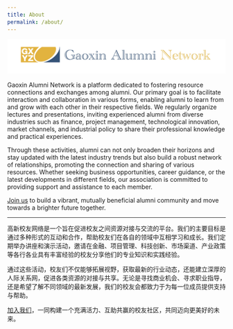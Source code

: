 ```yaml
---
title: About
permalink: /about/
---
```




![banner](images/banner.jpg)

Gaoxin Alumni Network is a platform dedicated to fostering resource connections and exchanges among alumni. Our primary goal is to facilitate interaction and collaboration in various forms, enabling alumni to learn from and grow with each other in their respective fields. We regularly organize lectures and presentations, inviting experienced alumni from diverse industries such as finance, project management, technological innovation, market channels, and industrial policy to share their professional knowledge and practical experiences.

Through these activities, alumni can not only broaden their horizons and stay updated with the latest industry trends but also build a robust network of relationships, promoting the connection and sharing of various resources. Whether seeking business opportunities, career guidance, or the latest developments in different fields, our association is committed to providing support and assistance to each member.

[Join us](mailto:zhibo-liu@outlook.com?subject=Joining%20Gaoxin%20Alumni%20Network&body=Hello%2C%20Zhi-Bo%2C%20I%20am%20a%20Gaoxin%20No.%201%20High/Middle%20School%20alumnus%2C%20and%20I%20would%20like%20to%20join%20the%20Gaoxin%20Alumni%20Network.%20My%20contact%20information%20is%3A)  to build a vibrant, mutually beneficial alumni community and move towards a brighter future together.

<hr>

高新校友网络是一个旨在促进校友之间资源对接与交流的平台。我们的主要目标是通过多种形式的互动和合作，帮助校友们在各自的领域中互相学习和成长。我们定期举办讲座和演示活动，邀请在金融、项目管理、科技创新、市场渠道、产业政策等各行各业具有丰富经验的校友分享他们的专业知识和实践经验。

 通过这些活动，校友们不仅能够拓展视野，获取最新的行业动态，还能建立深厚的人际关系网，促进各类资源的对接与共享。无论是寻找商业机会、寻求职业指导，还是希望了解不同领域的最新发展，我们的校友会都致力于为每一位成员提供支持与帮助。 

[加入我们](mailto:zhibo-liu@outlook.com?subject=Joining%20Gaoxin%20Alumni%20Network&body=%E4%BD%A0%E5%A5%BD%EF%BC%8CZhi-Bo%EF%BC%8C%E6%88%91%E6%98%AF%E9%AB%98%E6%96%B0%E4%B8%80%E4%B8%AD%E6%A0%A1%E5%8F%8B%EF%BC%8C%E6%88%91%E5%B8%8C%E6%9C%9B%E5%8A%A0%E5%85%A5Gaoxin%20Alumni%20Network%EF%BC%8C%E6%88%91%E7%9A%84%E8%81%94%E7%B3%BB%E6%96%B9%E5%BC%8F%E6%98%AF%EF%BC%9A)，一同构建一个充满活力、互助共赢的校友社区，共同迈向更美好的未来。
